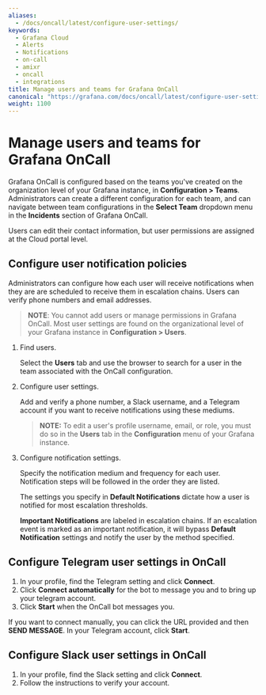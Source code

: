 ```yaml
---
aliases:
  - /docs/oncall/latest/configure-user-settings/
keywords:
  - Grafana Cloud
  - Alerts
  - Notifications
  - on-call
  - amixr
  - oncall
  - integrations
title: Manage users and teams for Grafana OnCall
canonical: "https://grafana.com/docs/oncall/latest/configure-user-setting/"
weight: 1100
---
```


# Manage users and teams for Grafana OnCall

Grafana OnCall is configured based on the teams you've created on the organization level of your Grafana instance, in **Configuration > Teams**. Administrators can create a different configuration for each team, and can navigate between team configurations in the **Select Team** dropdown menu in the **Incidents** section of Grafana OnCall.

Users can edit their contact information, but user permissions are assigned at the Cloud portal level.

## Configure user notification policies

Administrators can configure how each user will receive notifications when they are are scheduled to receive them in escalation chains. Users can verify phone numbers and email addresses.

> **NOTE**: You cannot add users or manage permissions in Grafana OnCall. Most user settings are found on the organizational level of your Grafana instance in **Configuration > Users**.

1. Find users.

   Select the **Users** tab and use the browser to search for a user in the team associated with the OnCall configuration.

1. Configure user settings.

   Add and verify a phone number, a Slack username, and a Telegram account if you want to receive notifications using these mediums.

   > **NOTE:** To edit a user's profile username, email, or role, you must do so in the **Users** tab in the **Configuration** menu of your Grafana instance.

1. Configure notification settings.

   Specify the notification medium and frequency for each user. Notification steps will be followed in the order they are listed.

   The settings you specify in **Default Notifications** dictate how a user is notified for most escalation thresholds.

   **Important Notifications** are labeled in escalation chains. If an escalation event is marked as an important notification, it will bypass **Default Notification** settings and notify the user by the method specified.

## Configure Telegram user settings in OnCall

1. In your profile, find the Telegram setting and click **Connect**.
1. Click **Connect automatically** for the bot to message you and to bring up your telegram account.
1. Click **Start** when the OnCall bot messages you.

If you want to connect manually, you can click the URL provided and then **SEND MESSAGE**. In your Telegram account, click **Start**.

## Configure Slack user settings in OnCall

1. In your profile, find the Slack setting and click **Connect**.
1. Follow the instructions to verify your account.

